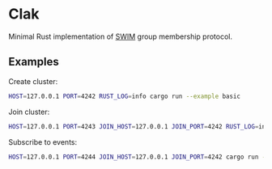 # Clak
Minimal Rust implementation of [SWIM](https://www.cs.cornell.edu/projects/Quicksilver/public_pdfs/SWIM.pdf) group membership protocol.

## Examples
Create cluster:
```bash
HOST=127.0.0.1 PORT=4242 RUST_LOG=info cargo run --example basic  
```

Join cluster:
```bash
HOST=127.0.0.1 PORT=4243 JOIN_HOST=127.0.0.1 JOIN_PORT=4242 RUST_LOG=info cargo run --example basic
```

Subscribe to events:
```bash
HOST=127.0.0.1 PORT=4244 JOIN_HOST=127.0.0.1 JOIN_PORT=4242 cargo run --example subscription
```